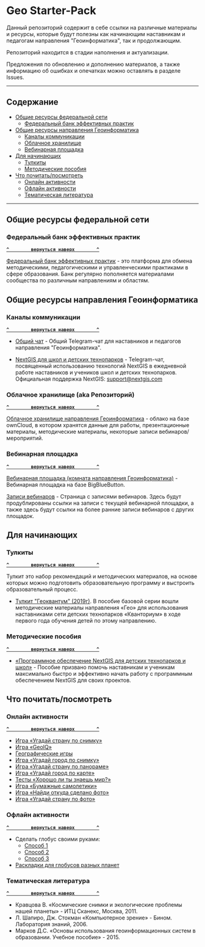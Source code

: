 # Geo Starter-Pack 


Данный репозиторий содержит в себе ссылки на различные материалы и ресурсы, которые будут полезны как начинающим наставникам и педагогам направления "Геоинформатика", так и продолжающим.

Репозиторий находится в стадии наполнения и актуализации.

Предложения по обновлению и дополнению материалов, а также информацию об ошибках и опечатках можно оставлять в разделе Issues.

--------------------
## Содержание

- [Общие ресурсы федеральной сети](#общие-ресурсы-федеральной-сети)
  - [Федеральный банк эффективных практик](#федеральный-банк-эффективных-практик)
- [Общие ресурсы направления Геоинформатика](#общие-ресурсы-направления-геоинформатика)
  - [Каналы коммуникации](#каналы-коммуникации)
  - [Облачное хранилище](#облачное-хранилище-aka-репозиторий)
  - [Вебинарная площадка](#вебинарная-площадка)
- [Для начинающих](#для-начинающих)
  - [Тулкиты](#тулкиты)
  - [Методические пособия](#методические-пособия)
- [Что почитать/посмотреть](#что-почитатьпосмотреть)
  - [Онлайн активности](#онлайн-активности)
  - [Офлайн активности](#офлайн-активности)
  - [Тематическая литература](#тематическая-литература)

--------------------

## Общие ресурсы федеральной сети

### Федеральный банк эффективных практик

**[`^        вернуться наверх        ^`](#)**

[Федеральный банк эффективных практик](http://xn--80aqmb5ay.xn--p1ai/) - это платформа для обмена методическими, педагогическими и управленческими практиками в сфере образования.
Банк регулярно пополняется материалами сообщества по различным направлениям и областям.


## Общие ресурсы направления Геоинформатика

### Каналы коммуникации

**[`^        вернуться наверх        ^`](#)**

- [Общий чат](https://t.me/+bt8SCigW-plkMjky) - Общий Telegram-чат для наставников и педагогов направления "Геоинформатика".

- [NextGIS для школ и детских технопарков](https://t.me/nextgis_kvantorium) - Telegram-чат, посвященный использованию технологий NextGIS в ежедневной работе наставников и учеников школ и детских технопарков.
Официальная поддержка NextGIS: support@nextgis.com

### Облачное хранилище (aka Репозиторий)

**[`^        вернуться наверх        ^`](#)**

[Облачное хранилище направления Геоинформатика](https://cloud.roskvantorium.ru/index.php/s/6c6kp5eOLOAqpxY) - облако на базе ownCloud, в котором хранятся данные для работы, презентационные материалы, методические материалы, некоторые записи вебинаров/мероприятий.

### Вебинарная площадка

**[`^        вернуться наверх        ^`](#)**

[Вебинарная площадка (комната направления Геоинформатика)](https://web.roskvantorium.ru/b/77a-ld4-xjs-szx) - Вебинарная площадка на базе BigBlueButton.

[Записи вебинаров](https://github.com/FCSE-Geo/Geo-Starter-Pack/blob/main/webinar_recordings.md) - Страница с записями вебинаров. Здесь будут продублированы ссылки на записи с текущей вебинарной площадки, а также здесь будут ссылки на более ранние записи вебинаров с других площадок.


## Для начинающих

### Тулкиты

**[`^        вернуться наверх        ^`](#)**

Тулкит это набор рекомендаций и методических материалов, на основе которых можно подготовить образовательную программу и выстроить образовательный процесс.

- [Тулкит "Геоквантум" (2019г)](https://roskvantorium.ru/upload/iblock/385/GEO_kvantum_2019_PRINT.pdf). В пособие базовой серии вошли методические материалы направления «Гео» для использования наставниками сети детских технопарков «Кванториум» в ходе первого года обучения детей по этому направлению.

### Методические пособия

**[`^        вернуться наверх        ^`](#)**

- [«Программное обеспечение NextGIS для детских технопарков и школ»](https://nextgis.ru/wp-content/uploads/2022/04/nextgis_schoolbook_v_1_0.pdf) - Пособие призвано помочь наставникам и ученикам максимально быстро и эффективно начать работу с программным обеспечением NextGIS для своих проектов.


## Что почитать/посмотреть

### Онлайн активности

**[`^        вернуться наверх        ^`](#)**

- [Игра «Угадай страну по снимку»](https://qz.com/304487/the-view-from-above-can-you-name-these-countries-using-only-satellite-photos/)
- [Игра «GeoIQ»](http://kelsocartography.com/blog/?p=56)
- [Географические игры](https://www.geoguessr.com/seterra/ru)
- [Игра «Угадай город по снимку»](https://www.theguardian.com/cities/2015/sep/30/identify-world-cities-street-plans-quiz)
- [Игра «Угадай страну по панораме»](https://www.geoguessr.com/)
- [Игра «Угадай город по карте»](https://jamaps.github.io/city-guesser/)
- [Тесты «Хорошо ли ты знаешь мир?»](https://motovskikh.ru/)
- [Игра «Бумажные самолетики»](https://paperplanes.world/)
- [Игра «Найди откуда сделано фото»](https://findplace.club/)
- [Игра «Угадай страну по фото»](https://yandex.ru/lab/countries)

### Офлайн активности

**[`^        вернуться наверх        ^`](#)**

- Сделать глобус своими руками:
  - [Способ 1](https://www.3dgeography.co.uk/make-a-globe)
  - [Способ 2](https://www.penza-press.ru/lenta-novostey/119056/delaem-globus-dlya-shkolnikov.-master-klass)
  - [Способ 3](https://www.esri.com/arcgis-blog/products/arcgis-pro/mapping/make-this-dymaxion-globe-ornament-please/)
- [Раскладки для глобусов разных планет](http://www.vendian.org/mncharity/dir3/planet_globes/)


### Тематическая литература

**[`^        вернуться наверх        ^`](#)**

- Кравцова В. «Космические снимки и экологические проблемы нашей планеты» - ИТЦ Сканекс, Москва, 2011.
- Л. Шапиро, Дж. Стокман «Компьютерное зрение» - Бином. Лаборатория знаний, 2006.
- Марков Д.С. «Основы использования геоинформационных систем в образовании. Учебное пособие» - 2015.
